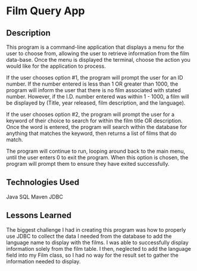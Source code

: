 # Film Query App

## Description
This program is a command-line application that displays a menu for the user to choose from, allowing the user to retrieve information from the film data-base. Once the menu is displayed the terminal, choose the action you would like for the application to process. 

If the user chooses option #1, the program will prompt the user for an ID number. If the number entered is less than 1 OR greater than 1000, the program will inform the user that there is no film associated with stated number. However, if the I.D. number entered was within 1 - 1000, a film will be displayed by (Title, year released, film description, and the language).

If the user chooses option #2, the program will prompt the user for a keyword of their choice to search for within the film title OR description. Once the word is entered, the program will search within the database for anything that matches the keyword, then returns a list of films that do match.

The program will continue to run, looping around back to the main menu, until the user enters 0 to exit the program. When this option is chosen, the program will prompt them to ensure they have exited successfully.



## Technologies Used
Java
SQL
Maven
JDBC

## Lessons Learned
The biggest challenge I had in creating this program was how to properly use JDBC to collect the data I needed from the database to add the language name to display with the films. I was able to successfully display information solely from the film table. I then, neglected to add the language field into my Film class, so I had no way for the result set to gather the information needed to display.

